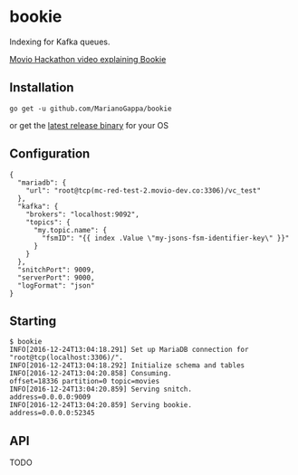 # bookie
Indexing for Kafka queues.

[Movio Hackathon video explaining Bookie](https://www.youtube.com/watch?v=VVOk96cZW20)

## Installation

```
go get -u github.com/MarianoGappa/bookie
```
or get the [latest release binary](https://github.com/MarianoGappa/bookie/releases) for your OS

## Configuration

```
{
  "mariadb": {
    "url": "root@tcp(mc-red-test-2.movio-dev.co:3306)/vc_test"
  },
  "kafka": {
    "brokers": "localhost:9092",
    "topics": {
      "my.topic.name": {
        "fsmID": "{{ index .Value \"my-jsons-fsm-identifier-key\" }}"
      }
    }
  },
  "snitchPort": 9009,
  "serverPort": 9000,
  "logFormat": "json"
}
```

## Starting

```
$ bookie
INFO[2016-12-24T13:04:18.291] Set up MariaDB connection for "root@tcp(localhost:3306)/".
INFO[2016-12-24T13:04:18.292] Initialize schema and tables
INFO[2016-12-24T13:04:20.858] Consuming.                                    offset=18336 partition=0 topic=movies
INFO[2016-12-24T13:04:20.859] Serving snitch.                               address=0.0.0.0:9009
INFO[2016-12-24T13:04:20.859] Serving bookie.                               address=0.0.0.0:52345
```

## API

TODO
